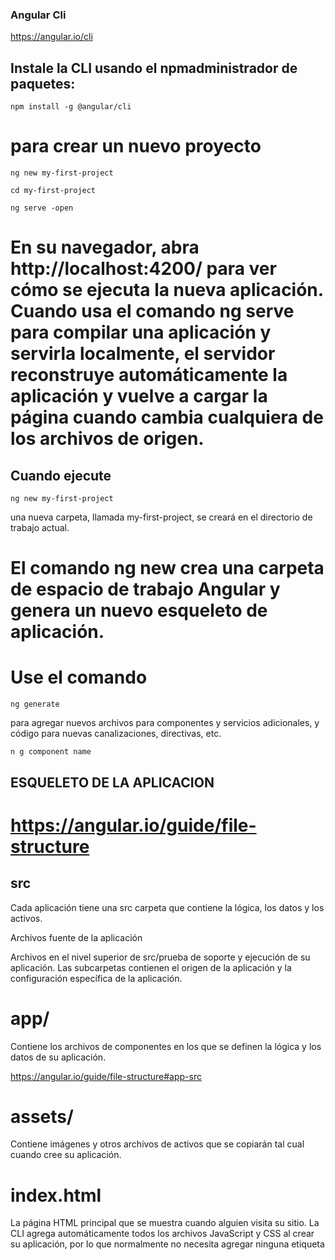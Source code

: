 ### Angular Cli

https://angular.io/cli

## Instale la CLI usando el npmadministrador de paquetes:
````
npm install -g @angular/cli
````
# para crear un nuevo proyecto
````
ng new my-first-project
````
````
cd my-first-project
````
````
ng serve -open
`````
# En su navegador, abra http://localhost:4200/ para ver cómo se ejecuta la nueva aplicación. Cuando usa el comando ng serve para compilar una aplicación y servirla localmente, el servidor reconstruye automáticamente la aplicación y vuelve a cargar la página cuando cambia cualquiera de los archivos de origen.

## Cuando ejecute 
````
ng new my-first-project
````
una nueva carpeta, llamada my-first-project, se creará en el directorio de trabajo actual. 

# El comando ng new crea una carpeta de espacio de trabajo Angular y genera un nuevo esqueleto de aplicación. 

# Use el comando
````
ng generate
````
para agregar nuevos archivos para componentes y servicios adicionales, y código para nuevas canalizaciones, directivas, etc. 

````
n g component name
````

## ESQUELETO DE LA APLICACION

# https://angular.io/guide/file-structure

## src

 Cada aplicación tiene una src carpeta que contiene la lógica, los datos y los activos.

 Archivos fuente de la aplicación

 Archivos en el nivel superior de src/prueba de soporte y ejecución de su aplicación. Las subcarpetas contienen el origen de la aplicación y la configuración específica de la aplicación.

 # app/

 Contiene los archivos de componentes en los que se definen la lógica y los datos de su aplicación.

 https://angular.io/guide/file-structure#app-src

# assets/	

Contiene imágenes y otros archivos de activos que se copiarán tal cual cuando cree su aplicación.

# index.html	

La página HTML principal que se muestra cuando alguien visita su sitio. La CLI agrega automáticamente todos los archivos JavaScript y CSS al crear su aplicación, por lo que normalmente no necesita agregar ninguna etiqueta <script> o <link>aquí manualmente.

## AL TAJO 
https://angular.io/start

app/app.component.ts	

Define la lógica del componente raíz de la aplicación, denominado AppComponent. La vista asociada con este componente raíz se convierte en la raíz de la jerarquía de vistas a medida que agrega componentes y servicios a su aplicación.

app/app.component.html	
Define la plantilla HTML asociada con la raíz AppComponent.

app/app.module.ts	

Define el módulo raíz, llamado AppModule, que le dice a Angular cómo ensamblar la aplicación. Inicialmente declara solo el AppComponent. A medida que agrega más componentes a la aplicación, deben declararse aquí.

Examinando un componente
Metadata
selector:
Selector CSS que se corresponde con una etiqueta
HTML
template / templateUrl:
String con el HTML / fichero con el HTML
styles / styleUrls:
Strings con los estilos / ficheros con los estilos
ngOnInit
Componente inicializado (con su vista renderizada y
sus valores cargados), se usa para los procesos
iniciales (no usar el constructor).
ngOnDestroy

Examinando un template
Custom elements
Data binding
Interpolation
Property binding
Class & style binding
Event binding
Two-way binding


Examinando un template
Directivas de atributo
ngClass
ngStyle
Directivas estructurales
ngIf
ngFor
ngSwitch
Pipes
@Pipe, PipeTransform
Directivas propias
De atributo (ElementRef.nativeElement)

Formularios
[(ngModel)]: Two-way binding
ngForm, ngModel y ngSubmit
Variables de template con #
Validaciones: los diferentes estados
Resetear los estados
Template driven y Reactive forms

Conexiones con el servidor
Asincronía
Observables
Suscripciones
API REST
El módulo HttpClientModule
Módulo HttpClientModule y servicio HttpClient
Métodos del servicio HttpClient:
get(), post(), put(), patch(), delete()
Obteniendo la respuesta completa:
{ observe: 'response' }
Interceptors y autentificación